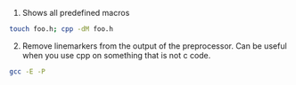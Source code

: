 1) Shows all predefined macros
```bash
touch foo.h; cpp -dM foo.h
```
2) Remove linemarkers from the output of the preprocessor. 
Can be useful when you use cpp on something that is not c code.
```bash
gcc -E -P
```

